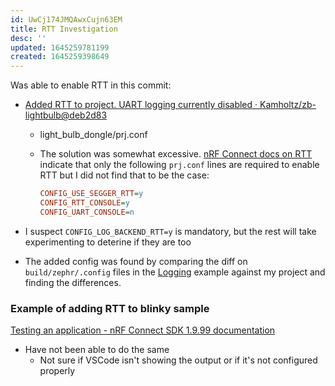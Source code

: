```yaml
---
id: UwCj174JMQAwxCujn63EM
title: RTT Investigation
desc: ''
updated: 1645259781199
created: 1645259398649
---
```



Was able to enable RTT in this commit:

- [Added RTT to project. UART logging currently disabled · Kamholtz/zb-lightbulb@deb2d83](https://github.com/Kamholtz/zb-lightbulb/commit/deb2d83f60a54c541c4faaa8d580b703f5ae2e4f)

  - light_bulb_dongle/prj.conf

  - The solution was somewhat excessive. [nRF Connect docs on RTT](https://devzone.nordicsemi.com/f/nordic-q-a/70628/adding-rtt-to-basic-nrf-connect-sdk-blinky-example-not-working-with-nrf5340dk) indicate that only the following `prj.conf` lines are required to enable RTT but I did not find that to be the case:

    ```ini
    CONFIG_USE_SEGGER_RTT=y
    CONFIG_RTT_CONSOLE=y
    CONFIG_UART_CONSOLE=n
    ```

- I suspect `CONFIG_LOG_BACKEND_RTT=y` is mandatory, but the rest will take experimenting to deterine if they are too

- The added config was found by comparing the diff on `build/zephr/.config` files in the [Logging](https://developer.nordicsemi.com/nRF_Connect_SDK/doc/latest/zephyr/samples/subsys/logging/logger/README.html) example against my project and finding the differences.

### Example of adding RTT to blinky sample

[Testing an application - nRF Connect SDK 1.9.99 documentation](https://developer.nordicsemi.com/nRF_Connect_SDK/doc/latest/nrf/gs_testing.html#testing-rtt)

- Have not been able to do the same
  - Not sure if VSCode isn't showing the output or if it's not configured properly
